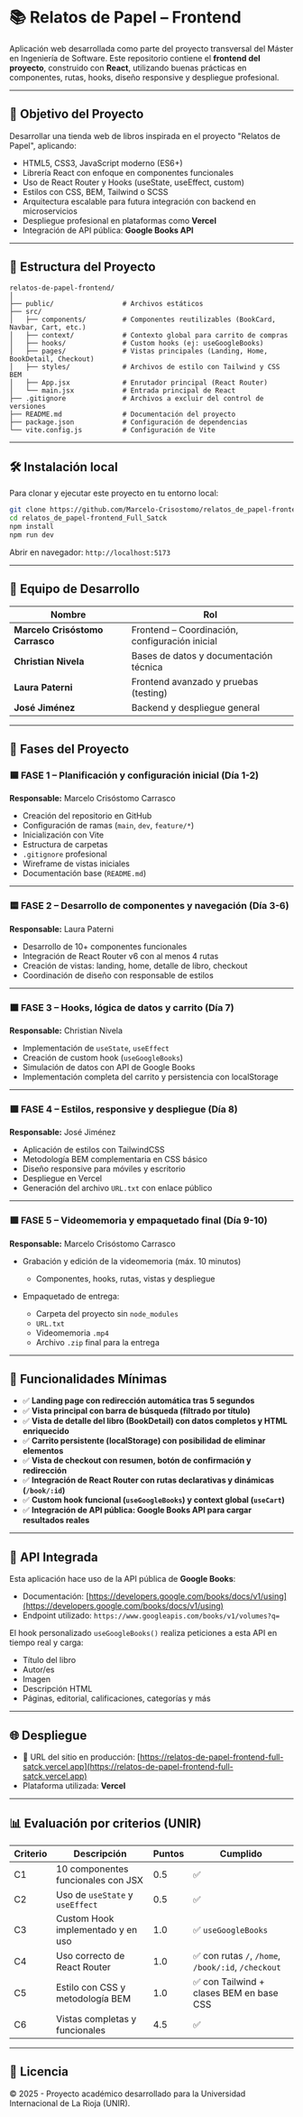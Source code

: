 # 📚 Relatos de Papel – Frontend

Aplicación web desarrollada como parte del proyecto transversal del Máster en Ingeniería de Software. Este repositorio contiene el **frontend del proyecto**, construido con **React**, utilizando buenas prácticas en componentes, rutas, hooks, diseño responsive y despliegue profesional.

---

## 🚀 Objetivo del Proyecto

Desarrollar una tienda web de libros inspirada en el proyecto "Relatos de Papel", aplicando:

* HTML5, CSS3, JavaScript moderno (ES6+)
* Librería React con enfoque en componentes funcionales
* Uso de React Router y Hooks (useState, useEffect, custom)
* Estilos con CSS, BEM, Tailwind o SCSS
* Arquitectura escalable para futura integración con backend en microservicios
* Despliegue profesional en plataformas como **Vercel**
* Integración de API pública: **Google Books API**

---

## 🧩 Estructura del Proyecto

```
relatos-de-papel-frontend/
│
├── public/                 # Archivos estáticos
├── src/
│   ├── components/         # Componentes reutilizables (BookCard, Navbar, Cart, etc.)
│   ├── context/            # Contexto global para carrito de compras
│   ├── hooks/              # Custom hooks (ej: useGoogleBooks)
│   ├── pages/              # Vistas principales (Landing, Home, BookDetail, Checkout)
│   ├── styles/             # Archivos de estilo con Tailwind y CSS BEM
│   ├── App.jsx             # Enrutador principal (React Router)
│   └── main.jsx            # Entrada principal de React
├── .gitignore              # Archivos a excluir del control de versiones
├── README.md               # Documentación del proyecto
├── package.json            # Configuración de dependencias
└── vite.config.js          # Configuración de Vite
```

---

## 🛠️ Instalación local

Para clonar y ejecutar este proyecto en tu entorno local:

```bash
git clone https://github.com/Marcelo-Crisostomo/relatos_de_papel-frontend_Full_Satck.git
cd relatos_de_papel-frontend_Full_Satck
npm install
npm run dev
```

Abrir en navegador: `http://localhost:5173`

---

## 👥 Equipo de Desarrollo

| Nombre                          | Rol                                            |
| ------------------------------- | ---------------------------------------------- |
| **Marcelo Crisóstomo Carrasco** | Frontend – Coordinación, configuración inicial |
| **Christian Nivela**            | Bases de datos y documentación técnica         |
| **Laura Paterni**               | Frontend avanzado y pruebas (testing)          |
| **José Jiménez**                | Backend y despliegue general                   |

---

## 🧱 Fases del Proyecto

### 🟦 FASE 1 – Planificación y configuración inicial (Día 1-2)

**Responsable:** Marcelo Crisóstomo Carrasco

* Creación del repositorio en GitHub
* Configuración de ramas (`main`, `dev`, `feature/*`)
* Inicialización con Vite
* Estructura de carpetas
* `.gitignore` profesional
* Wireframe de vistas iniciales
* Documentación base (`README.md`)

---

### 🟨 FASE 2 – Desarrollo de componentes y navegación (Día 3-6)

**Responsable:** Laura Paterni

* Desarrollo de 10+ componentes funcionales
* Integración de React Router v6 con al menos 4 rutas
* Creación de vistas: landing, home, detalle de libro, checkout
* Coordinación de diseño con responsable de estilos

---

### 🟧 FASE 3 – Hooks, lógica de datos y carrito (Día 7)

**Responsable:** Christian Nivela

* Implementación de `useState`, `useEffect`
* Creación de custom hook (`useGoogleBooks`)
* Simulación de datos con API de Google Books
* Implementación completa del carrito y persistencia con localStorage

---

### 🟩 FASE 4 – Estilos, responsive y despliegue (Día 8)

**Responsable:** José Jiménez

* Aplicación de estilos con TailwindCSS
* Metodología BEM complementaria en CSS básico
* Diseño responsive para móviles y escritorio
* Despliegue en Vercel
* Generación del archivo `URL.txt` con enlace público

---

### 🟪 FASE 5 – Videomemoria y empaquetado final (Día 9-10)

**Responsable:** Marcelo Crisóstomo Carrasco

* Grabación y edición de la videomemoria (máx. 10 minutos)

  * Componentes, hooks, rutas, vistas y despliegue
* Empaquetado de entrega:

  * Carpeta del proyecto sin `node_modules`
  * `URL.txt`
  * Videomemoria `.mp4`
  * Archivo `.zip` final para la entrega

---

## 🎯 Funcionalidades Mínimas

* ✅ **Landing page con redirección automática tras 5 segundos**
* ✅ **Vista principal con barra de búsqueda (filtrado por título)**
* ✅ **Vista de detalle del libro (BookDetail) con datos completos y HTML enriquecido**
* ✅ **Carrito persistente (localStorage) con posibilidad de eliminar elementos**
* ✅ **Vista de checkout con resumen, botón de confirmación y redirección**
* ✅ **Integración de React Router con rutas declarativas y dinámicas (`/book/:id`)**
* ✅ **Custom hook funcional (`useGoogleBooks`) y context global (`useCart`)**
* ✅ **Integración de API pública: Google Books API para cargar resultados reales**

---

## 🔗 API Integrada

Esta aplicación hace uso de la API pública de **Google Books**:

* Documentación: [https://developers.google.com/books/docs/v1/using](https://developers.google.com/books/docs/v1/using)
* Endpoint utilizado: `https://www.googleapis.com/books/v1/volumes?q=`

El hook personalizado `useGoogleBooks()` realiza peticiones a esta API en tiempo real y carga:

* Título del libro
* Autor/es
* Imagen
* Descripción HTML
* Páginas, editorial, calificaciones, categorías y más

---

## 🌐 Despliegue

* 🔗 URL del sitio en producción: [https://relatos-de-papel-frontend-full-satck.vercel.app](https://relatos-de-papel-frontend-full-satck.vercel.app)
* Plataforma utilizada: **Vercel**

---

## 📊 Evaluación por criterios (UNIR)

| Criterio | Descripción                        | Puntos | Cumplido                                           |
| -------- | ---------------------------------- | ------ | -------------------------------------------------- |
| C1       | 10 componentes funcionales con JSX | 0.5    | ✅                                                  |
| C2       | Uso de `useState` y `useEffect`    | 0.5    | ✅                                                  |
| C3       | Custom Hook implementado y en uso  | 1.0    | ✅ `useGoogleBooks`                                 |
| C4       | Uso correcto de React Router       | 1.0    | ✅ con rutas `/`, `/home`, `/book/:id`, `/checkout` |
| C5       | Estilo con CSS y metodología BEM   | 1.0    | ✅ con Tailwind + clases BEM en base CSS            |
| C6       | Vistas completas y funcionales     | 4.5    | ✅                                                  |

---

## 📝 Licencia

© 2025 - Proyecto académico desarrollado para la Universidad Internacional de La Rioja (UNIR).
